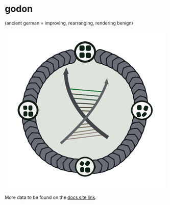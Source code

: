 <!--
Copyright (c) 2019 Matthias Tafelmeier.

This file is part of godon

godon is free software: you can redistribute it and/or modify
it under the terms of the GNU Affero General Public License as
published by the Free Software Foundation, either version 3 of the
License, or (at your option) any later version.

godon is distributed in the hope that it will be useful,
but WITHOUT ANY WARRANTY; without even the implied warranty of
MERCHANTABILITY or FITNESS FOR A PARTICULAR PURPOSE.  See the
GNU Affero General Public License for more details.

You should have received a copy of the GNU Affero General Public License
along with this godon. If not, see <http://www.gnu.org/licenses/>.
-->
# godon
(ancient german = improving, rearranging, rendering benign)

![Logo](https://github.com/cherusk/godon/blob/master/docs/content/logo.svg?sanitize=true)

More data to be found on the [docs site link](https://cherusk.github.io/godon/).
